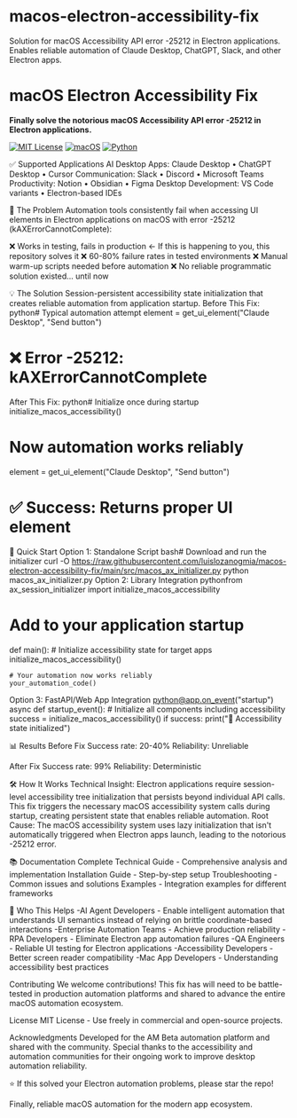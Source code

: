 # macos-electron-accessibility-fix
Solution for macOS Accessibility API error -25212 in Electron applications. Enables reliable automation of Claude Desktop, ChatGPT, Slack, and other Electron apps.

# macOS Electron Accessibility Fix
**Finally solve the notorious macOS Accessibility API error -25212 in Electron applications.**

[![MIT License](https://img.shields.io/badge/License-MIT-green.svg)](https://choosealicense.com/licenses/mit/)
[![macOS](https://img.shields.io/badge/macOS-10.15+-blue.svg)](https://www.apple.com/macos/)
[![Python](https://img.shields.io/badge/python-3.8+-blue.svg)](https://www.python.org/downloads/)

✅ Supported Applications
AI Desktop Apps: Claude Desktop • ChatGPT Desktop • Cursor
Communication: Slack • Discord • Microsoft Teams
Productivity: Notion • Obsidian • Figma Desktop
Development: VS Code variants • Electron-based IDEs

🎯 The Problem
Automation tools consistently fail when accessing UI elements in Electron applications on macOS with error -25212 (kAXErrorCannotComplete):

❌ Works in testing, fails in production ← If this is happening to you, this repository solves it
❌ 60-80% failure rates in tested environments
❌ Manual warm-up scripts needed before automation
❌ No reliable programmatic solution existed... until now

💡 The Solution
Session-persistent accessibility state initialization that creates reliable automation from application startup.
Before This Fix:
python# Typical automation attempt
element = get_ui_element("Claude Desktop", "Send button")
# ❌ Error -25212: kAXErrorCannotComplete
After This Fix:
python# Initialize once during startup
initialize_macos_accessibility()

# Now automation works reliably
element = get_ui_element("Claude Desktop", "Send button")  
# ✅ Success: Returns proper UI element
🚀 Quick Start
Option 1: Standalone Script
bash# Download and run the initializer
curl -O https://raw.githubusercontent.com/luislozanogmia/macos-electron-accessibility-fix/main/src/macos_ax_initializer.py
python macos_ax_initializer.py
Option 2: Library Integration
pythonfrom ax_session_initializer import initialize_macos_accessibility

# Add to your application startup
def main():
    # Initialize accessibility state for target apps
    initialize_macos_accessibility()
    
    # Your automation now works reliably
    your_automation_code()
Option 3: FastAPI/Web App Integration
python@app.on_event("startup")
async def startup_event():
    # Initialize all components including accessibility
    success = initialize_macos_accessibility()
    if success:
        print("🔧 Accessibility state initialized")

📊 Results
Before Fix
Success rate: 20-40%
Reliability: Unreliable

After Fix
Success rate: 99%
Reliability: Deterministic


🛠️ How It Works
Technical Insight: Electron applications require session-level accessibility tree initialization that persists beyond individual API calls. This fix triggers the necessary macOS accessibility system calls during startup, creating persistent state that enables reliable automation.
Root Cause: The macOS accessibility system uses lazy initialization that isn't automatically triggered when Electron apps launch, leading to the notorious -25212 error.

📚 Documentation
Complete Technical Guide - Comprehensive analysis and implementation
Installation Guide - Step-by-step setup
Troubleshooting - Common issues and solutions
Examples - Integration examples for different frameworks

👤 Who This Helps
-AI Agent Developers - Enable intelligent automation that understands UI semantics instead of relying on brittle coordinate-based interactions
-Enterprise Automation Teams - Achieve production reliability
-RPA Developers - Eliminate Electron app automation failures
-QA Engineers - Reliable UI testing for Electron applications
-Accessibility Developers - Better screen reader compatibility
-Mac App Developers - Understanding accessibility best practices

Contributing
We welcome contributions! This fix has will need to be battle-tested in production automation platforms and shared to advance the entire macOS automation ecosystem.

License
MIT License - Use freely in commercial and open-source projects.

Acknowledgments
Developed for the AM Beta automation platform and shared with the community. Special thanks to the accessibility and automation communities for their ongoing work to improve desktop automation reliability.

⭐ If this solved your Electron automation problems, please star the repo!

Finally, reliable macOS automation for the modern app ecosystem.
